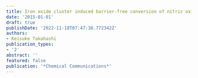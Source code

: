 ```yaml
---
title: Iron oxide cluster induced barrier-free conversion of nitric oxide to ammonia
date: '2015-01-01'
draft: true
publishDate: '2022-11-18T07:47:38.772342Z'
authors:
- Keisuke Takahashi
publication_types:
- '2'
abstract: ''
featured: false
publication: '*Chemical Communications*'
---
```



